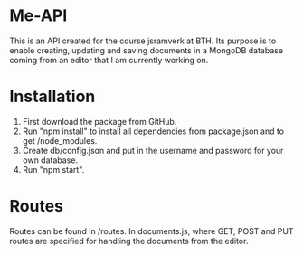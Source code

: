 # Me-API

This is an API created for the course jsramverk at BTH.
Its purpose is to enable creating, updating and saving documents in a MongoDB database coming from an editor that I am currently working on.

# Installation
1. First download the package from GitHub.
2. Run "npm install" to install all dependencies from package.json and to get /node_modules.
3. Create db/config.json and put in the username and password for your own database.
4. Run "npm start".

# Routes
Routes can be found in /routes. In documents.js, where GET, POST and PUT routes are specified for handling the documents from the editor.
